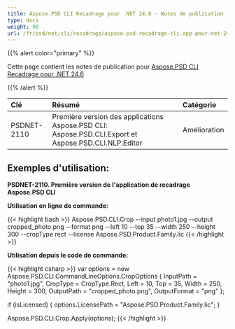 ```yaml
---
title: Aspose.PSD CLI Recadrage pour .NET 24.6 - Notes de publication
type: docs
weight: 90
url: /fr/psd/net/cli/recadrage/aspose-psd-recadrage-cli-app-pour-net-24-6-notes-de-publication/
---
```


{{% alert color="primary" %}}

Cette page contient les notes de publication pour [Aspose.PSD CLI Recadrage pour .NET 24.6](https://www.nuget.org/packages/Aspose.PSD.CLI.Crop/)

{{% /alert %}}

| **Clé**      | **Résumé**                                                                                                           | **Catégorie** |
|:------------|:--------------------------------------------------------------------------------------------------------------------|:--------------|
| PSDNET-2110 | Première version des applications Aspose.PSD CLI: Aspose.PSD.CLI.Export et Aspose.PSD.CLI.NLP.Editor      |  Amélioration |

## **Exemples d'utilisation:**

**PSDNET-2110. Première version de l'application de recadrage Aspose.PSD CLI**

**Utilisation en ligne de commande:**

{{< highlight bash >}}
Aspose.PSD.CLI.Crop --input photo1.jpg --output cropped_photo.png --format png --left 10 --top 35 --width 250 --height 300 --cropType rect --license Aspose.PSD.Product.Family.lic
{{< /highlight >}}

**Utilisation depuis le code de commande:**

{{< highlight csharp >}}
var options = new Aspose.PSD.CLI.CommandLineOptions.CropOptions
{
    InputPath = "photo1.jpg",
    CropType = CropType.Rect,
    Left = 10,
    Top = 35,
    Width = 250,
    Height = 300,
    OutputPath = "cropped_photo.png",
    OutputFormat = "png"
};


if (isLicensed)
{
    options.LicensePath = "Aspose.PSD.Product.Family.lic";
}

Aspose.PSD.CLI.Crop.Apply(options);
{{< /highlight >}}
